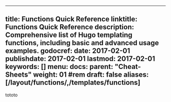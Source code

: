 ---
title: Functions Quick Reference
linktitle: Functions Quick Reference
description: Comprehensive list of Hugo templating functions, including basic and advanced usage examples.
godocref:
date: 2017-02-01
publishdate: 2017-02-01
lastmod: 2017-02-01
keywords: []
menu:
  docs:
    parent: "Cheat-Sheets"
weight: 01	#rem
draft: false
aliases: [/layout/functions/,/templates/functions]
----

tototo